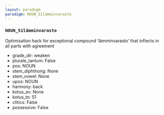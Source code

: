 ```yaml
---
layout: paradigm
paradigm: NOUN_51lämminvarasto
---
```

### ` NOUN_51lämminvarasto `

Optimisation hack for exceptional compound ’lämminvarasto’ that inflects in all parts with agreement
* grade_dir: weaken
* plurale_tantum: False
* pos: NOUN
* stem_diphthong: None
* stem_vowel: None
* upos: NOUN
* harmony: back
* kotus_av: None
* kotus_tn: 51
* clitics: False
* possessive: False
